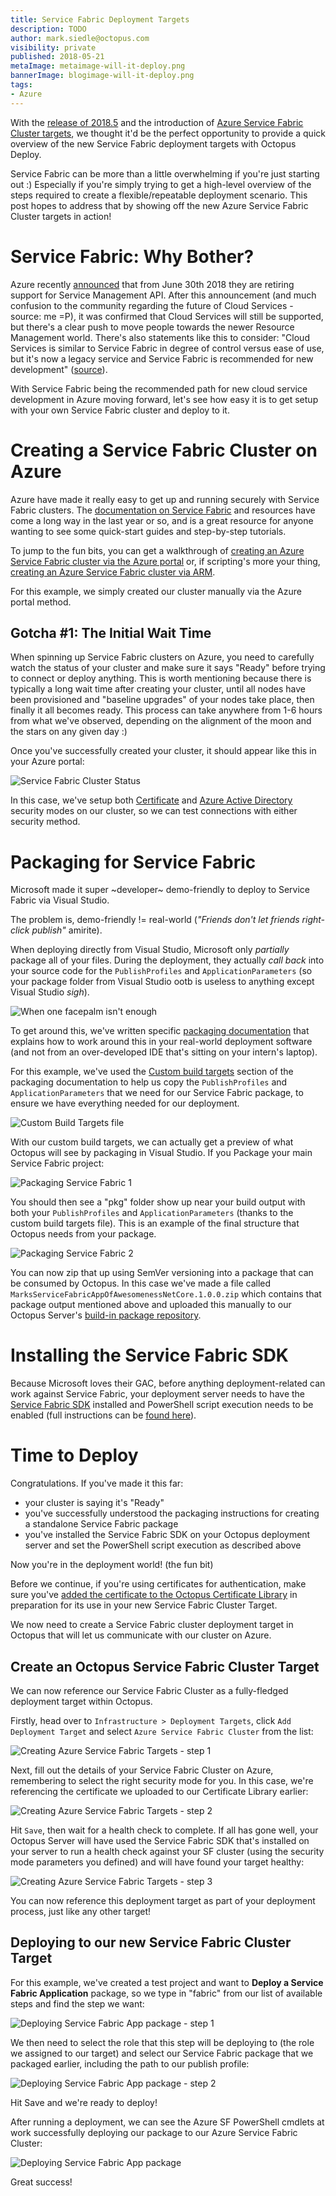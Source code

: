 ```yaml
---
title: Service Fabric Deployment Targets
description: TODO
author: mark.siedle@octopus.com
visibility: private
published: 2018-05-21
metaImage: metaimage-will-it-deploy.png
bannerImage: blogimage-will-it-deploy.png
tags:
- Azure
---
```


With the [release of 2018.5](https://octopus.com/blog/octopus-release-2018.5) and the introduction of [Azure Service Fabric Cluster targets](https://octopus.com/blog/paas-targets), we thought it'd be the perfect opportunity to provide a quick overview of the new Service Fabric deployment targets with Octopus Deploy.

Service Fabric can be more than a little overwhelming if you're just starting out :) Especially if you're simply trying to get a high-level overview of the steps required to create a flexible/repeatable deployment scenario. This post hopes to address that by showing off the new Azure Service Fabric Cluster targets in action!

# Service Fabric: Why Bother?

Azure recently [announced](https://blogs.msdn.microsoft.com/appserviceteam/2018/03/12/deprecating-service-management-apis-support-for-azure-app-services/) that from June 30th 2018 they are retiring support for Service Management API. After this announcement (and much confusion to the community regarding the future of Cloud Services - source: me =P), it was confirmed that Cloud Services will still be supported, but there's a clear push to move people towards the newer Resource Management world. There's also statements like this to consider: "Cloud Services is similar to Service Fabric in degree of control versus ease of use, but it's now a legacy service and Service Fabric is recommended for new development" ([source](https://docs.microsoft.com/en-us/azure/app-service/choose-web-site-cloud-service-vm)).

With Service Fabric being the recommended path for new cloud service development in Azure moving forward, let's see how easy it is to get setup with your own Service Fabric cluster and deploy to it.

# Creating a Service Fabric Cluster on Azure

Azure have made it really easy to get up and running securely with Service Fabric clusters. The [documentation on Service Fabric](https://docs.microsoft.com/en-us/azure/service-fabric/) and resources have come a long way in the last year or so, and is a great resource for anyone wanting to see some quick-start guides and step-by-step tutorials.

To jump to the fun bits, you can get a walkthrough of [creating an Azure Service Fabric cluster via the Azure portal](https://docs.microsoft.com/en-us/azure/service-fabric/service-fabric-cluster-creation-via-portal) or, if scripting's more your thing, [creating an Azure Service Fabric cluster via ARM](https://docs.microsoft.com/en-us/azure/service-fabric/service-fabric-cluster-creation-via-arm).

For this example, we simply created our cluster manually via the Azure portal method.

## Gotcha #1: The Initial Wait Time

When spinning up Service Fabric clusters on Azure, you need to carefully watch the status of your cluster and make sure it says "Ready" before trying to connect or deploy anything. This is worth mentioning because there is typically a long wait time after creating your cluster, until all nodes have been provisioned and "baseline upgrades" of your nodes take place, then finally it all becomes ready. This process can take anywhere from 1-6 hours from what we've observed, depending on the alignment of the moon and the stars on any given day :)

Once you've successfully created your cluster, it should appear like this in your Azure portal:

![Service Fabric Cluster Status](sf-cluster-status.png "width=500")

In this case, we've setup both [Certificate](https://octopus.com/docs/deploying-applications/azure-deployments/deploying-to-service-fabric/connecting-securely-with-client-certificates) and [Azure Active Directory](https://octopus.com/docs/deploying-applications/azure-deployments/deploying-to-service-fabric/connecting-securely-with-azure-active-directory) security modes on our cluster, so we can test connections with either security method.

# Packaging for Service Fabric

Microsoft made it super ~developer~ demo-friendly to deploy to Service Fabric via Visual Studio.

The problem is, demo-friendly != real-world (_"Friends don't let friends right-click publish"_ amirite).

When deploying directly from Visual Studio, Microsoft only _partially_ package all of your files. During the deployment, they actually _call back_ into your source code for the `PublishProfiles` and `ApplicationParameters` (so your package folder from Visual Studio ootb is useless to anything except Visual Studio _sigh_).

![When one facepalm isn't enough](azure-double-facepalm.png "width=300")

To get around this, we've written specific [packaging documentation](https://octopus.com/docs/deploying-applications/azure-deployments/service-fabric/packaging) that explains how to work around this in your real-world deployment software (and not from an over-developed IDE that's sitting on your intern's laptop).

For this example, we've used the [Custom build targets](https://octopus.com/docs/deploying-applications/azure-deployments/service-fabric/packaging#custom-build-targets) section of the packaging documentation to help us copy the `PublishProfiles` and `ApplicationParameters` that we need for our Service Fabric package, to ensure we have everything needed for our deployment.

![Custom Build Targets file](sf-solution-targets.png "width=500")

With our custom build targets, we can actually get a preview of what Octopus will see by packaging in Visual Studio. If you Package your main Service Fabric project:

![Packaging Service Fabric 1](sf-package1.png "width=500")

You should then see a "pkg" folder show up near your build output with both your `PublishProfiles` and `ApplicationParameters` (thanks to the custom build targets file). This is an example of the final structure that Octopus needs from your package.

![Packaging Service Fabric 2](sf-package2.png "width=500")

You can now zip that up using SemVer versioning into a package that can be consumed by Octopus. In this case we've made a file called `MarksServiceFabricAppOfAwesomenessNetCore.1.0.0.zip` which contains that package output mentioned above and uploaded this manually to our Octopus Server's [build-in package repository](https://octopus.com/docs/packaging-applications/package-repositories/pushing-packages-to-the-built-in-repository).

# Installing the Service Fabric SDK

Because Microsoft loves their GAC, before anything deployment-related can work against Service Fabric, your deployment server needs to have the [Service Fabric SDK](https://g.octopushq.com/ServiceFabricSdkDownload) installed and PowerShell script execution needs to be enabled (full instructions can be [found here](https://octopus.com/docs/deploying-applications/azure-deployments/deploying-to-service-fabric/deploying-a-package-to-a-service-fabric-cluster)).

# Time to Deploy

Congratulations. If you've made it this far:

- your cluster is saying it's "Ready"
- you've successfully understood the packaging instructions for creating a standalone Service Fabric package
- you've installed the Service Fabric SDK on your Octopus deployment server and set the PowerShell script execution as described above

Now you're in the deployment world! (the fun bit)

Before we continue, if you're using certificates for authentication, make sure you've [added the certificate to the Octopus Certificate Library](https://octopus.com/docs/deploying-applications/certificates/add-certificate) in preparation for its use in your new Service Fabric Cluster Target.

We now need to create a Service Fabric cluster deployment target in Octopus that will let us communicate with our cluster on Azure.

## Create an Octopus Service Fabric Cluster Target

We can now reference our Service Fabric Cluster as a fully-fledged deployment target within Octopus.

Firstly, head over to `Infrastructure > Deployment Targets`, click `Add Deployment Target` and select `Azure Service Fabric Cluster` from the list:

![Creating Azure Service Fabric Targets - step 1](sf-create-target1.png "width=500")

Next, fill out the details of your Service Fabric Cluster on Azure, remembering to select the right security mode for you. In this case, we're referencing the certificate we uploaded to our Certificate Library earlier:

![Creating Azure Service Fabric Targets - step 2](sf-create-target2.png "width=500")

Hit `Save`, then wait for a health check to complete. If all has gone well, your Octopus Server will have used the Service Fabric SDK that's installed on your server to run a health check against your SF cluster (using the security mode parameters you defined) and will have found your target healthy:

![Creating Azure Service Fabric Targets - step 3](sf-create-target3.png "width=500")

You can now reference this deployment target as part of your deployment process, just like any other target!

## Deploying to our new Service Fabric Cluster Target

For this example, we've created a test project and want to **Deploy a Service Fabric Application** package, so we type in "fabric" from our list of available steps and find the step we want:

![Deploying Service Fabric App package - step 1](sf-step1.png "width=500")

We then need to select the role that this step will be deploying to (the role we assigned to our target) and select our Service Fabric package that we packaged earlier, including the path to our publish profile:

![Deploying Service Fabric App package - step 2](sf-step2.png "width=500")

Hit Save and we're ready to deploy!

After running a deployment, we can see the Azure SF PowerShell cmdlets at work successfully deploying our package to our Azure Service Fabric Cluster:

![Deploying Service Fabric App package](sf-deploy.png "width=500")

Great success!
